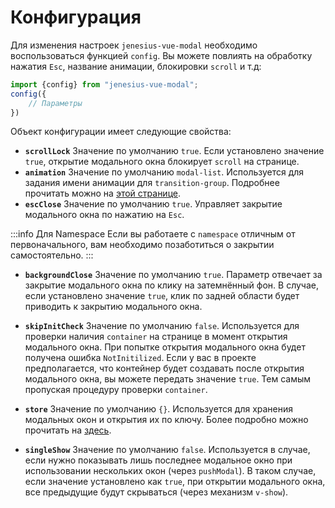 # Конфигурация

Для изменения настроек `jenesius-vue-modal` необходимо воспользоваться
функцией `config`. Вы можете повлиять на обработку нажатия `Esc`, 
название анимации, блокировки `scroll` и т.д:

```ts
import {config} from "jenesius-vue-modal";
config({
    // Параметры
})
```

Объект конфигурации имеет следующие свойства:

- **`scrollLock`** Значение по умолчанию `true`. Если установлено 
значение `true`, открытие модального окна блокирует `scroll` на 
странице.
- **`animation`** Значение по умолчанию `modal-list`. Используется
для задания имени анимации для `transition-group`. Подробнее прочитать
можно на [этой странице](./details-animation).
- **`escClose`** Значение по умолчанию `true`. Управляет закрытие
модального окна по нажатию на `Esc`.

:::info Для Namespace
Если вы работаете с `namespace` отличным от первоначального, вам
необходимо позаботиться о закрытии самостоятельно.
:::

- **`backgroundClose`** Значение по умолчанию `true`. Параметр
отвечает за закрытие модального окна по клику на затемнённый фон. В
случае, если установлено значение `true`, клик по задней области будет
приводить к закрытию модального окна.

- **`skipInitCheck`** Значение по умолчанию `false`. Используется для
проверки наличия `container` на странице в момент открытия модального
окна. При попытке открытия модального окна будет получена ошибка 
`NotInitilized`. Если у вас в проекте предполагается, что контейнер
будет создавать после открытия модального окна, вы можете передать
значение `true`. Тем самым пропуская процедуру проверки `container`.

- **`store`** Значение по умолчанию `{}`. Используется для хранения
модальных окон и открытия их по ключу. Более подробно можно прочитать
на [здесь](./store).

- **`singleShow`** Значение по умолчанию `false`. Используется в случае,
если нужно показывать лишь последнее модальное окно при использовании нескольких
окон (через `pushModal`). В таком случае, если значение установлено как `true`,
при открытии модального окна, все предыдущие будут скрываться (через механизм
`v-show`).